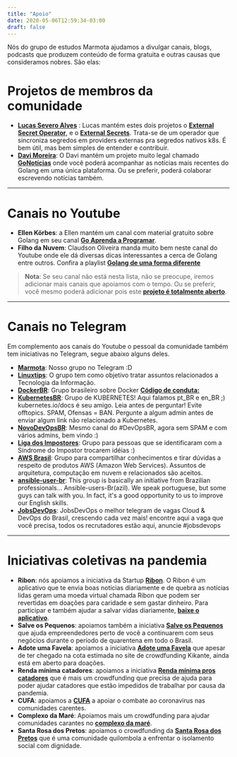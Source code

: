 ```yaml
---
title: "Apoio"
date: 2020-05-06T12:59:34-03:00
draft: false
---
```


Nós do grupo de estudos Marmota ajudamos a divulgar canais, blogs, podcasts que produzem conteúdo de forma gratuita e outras causas que consideramos nobres. São elas:

# Projetos de membros da comunidade

* **[Lucas Severo Alves](https://github.com/knelasevero)** : Lucas mantém estes dois projetos o **[External Secret Operator](https://github.com/ContainerSolutions/externalsecret-operator)**, e o **[External Secrets](https://github.com/external-secrets/external-secrets)**. Trata-se de um operador que sincroniza segredos em providers externas pra segredos nativos k8s. É bem útil, mas bem simples de entender e contribuir.
* **[Davi Moreira](https://github.com/devdrops)**: O Davi mantém um projeto muito legal chamado **[GoNotícias](https://gonoticias.substack.com/)** onde você poderá acompanhar as notícias mais recentes do Golang em uma única plataforma. Ou se preferir, poderá colaborar escrevendo notícias também. 

---

# Canais no Youtube

* **Ellen Körbes**: a Ellen mantém um canal com material gratuito sobre Golang em seu canal **[Go Aprenda a Programar](https://www.youtube.com/watch?v=WiGU_ZB-u0w&list=PLCKpcjBB_VlBsxJ9IseNxFllf-UFEXOdg)**.
* **Filho da Nuvem**: Claudson Oliveira manda muito bem neste canal do Youtube onde ele dá diversas dicas interessantes a cerca de Golang entre outros. Confira a playlist **[Golang de uma forma diferente](https://www.youtube.com/watch?v=JepHr8egvBI&list=PLzehOqhpwpxhhLnKRWF_XyJtPY0dnm1iJ)**


> **Nota**: Se seu canal não está nesta lista, não se preocupe, iremos adicionar mais canais que apoiamos com o tempo. Ou se preferir, você mesmo poderá adicionar pois este **[projeto é totalmente aberto](https://github.com/marmotaproject/marmotaproject.github.io/blob/master/source-page/README.md)**.

---

# Canais no Telegram

Em complemento aos canais do Youtube o pessoal da comunidade também tem iniciativas no Telegram, segue abaixo alguns deles.

* [**Marmota**](https://t.me/joinchat/ClM0VBp3EC8o6OgET7LI9Q): Nosso grupo no Telegram :D
* [**Linuxtips**](https://t.me/canalLINUXtips): O grupo tem como objetivo tratar assuntos relacionados a Tecnologia da Informação.
* [**DockerBR**](https://t.me/dockerbr): Grupo brasileiro sobre Docker [**Código de conduta:**]("http://bit.ly/)
* [**KubernetesBR**](https://t.me/kubernetesbr): Grupo de KUBERNETES! Aqui falamos pt_BR e en_BR ;) kubernetes.io/docs é seu amigo. Leia antes de perguntar! Evite offtopics. SPAM, Ofensas = BAN. Pergunte a algum admin antes de enviar algum link não relacionado a Kubernetes.
* [**NovoDevOpsBR**](https://t.me/novodevopsbr): Mesmo canal do #DevOpsBR,  agora sem SPAM e com vários admins, bem vindo :)
* [**Liga dos Impostores**](https://t.me/ligadosimpostores): Grupo para pessoas que se identificaram com a Síndrome do Impostor trocarem idéias :)
* [**AWS Brasil**](https://t.me/awsbrasil): Grupo para compartilhar conhecimentos e tirar dúvidas a respeito de  produtos AWS (Amazon Web Services). Assuntos de arquitetura, computação em nuvem e relacionados são aceitos.
* [**ansible-user-br**](https://t.me/ansiblebr): This group is basically an initiative from Brazilian professionals... Ansible-users-Br(azil). We speak portuguese, but some guys can talk with you. In fact, it's a good opportunity to us to improve our English skills.
* [**JobsDevOps**](https://t.me/JobsDevOps): JobsDevOps o melhor telegram de vagas Cloud & DevOps do Brasil, crescendo cada vez mais! encontre aqui a vaga que você precisa, todos os recrutadores estão aqui, anuncie #jobsdevops

---

# Iniciativas coletivas na pandemia

* **Ribon**: nós apoiamos a iniciativa da Startup **[Ribon](https://home.ribon.io/)**. O Ribon é um aplicativo que te envia boas notícias diariamente e de quebra as notícias lidas geram uma moeda virtual chamada Ribon que podem ser revertidas em doações para caridade e sem gastar dinheiro. Para participar e também ajudar a salvar vidas diariamente, **[baixe o aplicativo](http://bit.ly/2vWfHwW)**.
* **Salve os Pequenos**: apoiamos também a iniciativa **[Salve os Pequenos](https://www.salveospequenos.com.br/)** que ajuda empreendedores perto de você a continuarem com seus negócios durante o período de quarentena em todo o Brasil.
* **Adote uma Favela**: apoiamos a iniciativa **[Adote uma Favela](https://www.kickante.com.br/campanhas/adote-uma-favela?fbclid=IwAR1eRY1mj450cmfmZuBPtE75ECOhdnKAf5X9BEv_fiFkwrE2DqxmE1gFvXU)** que apesar de ter chegado na cota estimada no site de crowdfunding Kikante, ainda está em aberto para doações.
* **Renda mínima catadores**: apoiamos a iniciativa **[Renda mínima pros catadores](https://www.catarse.me/renda_minima_catadores)** que é mais um crowdfunding que precisa de ajuda para poder ajudar catadores que estão impedidos de trabalhar por causa da pandemia.
* **CUFA**: apoiamos a **[CUFA](https://www.vakinha.com.br/vaquinha/ajude-a-cufa-a-ampliar-seu-combate-ao-coronavirus)** a apoiar o combate ao coronavirus nas comunidades carentes.
* **Complexo da Maré**: Apoiamos mais um crowdfunding  para ajudar comunidades carantes no **[complexo da maré](https://www.vakinha.com.br/vaquinha/complexo-da-mare-contra-o-coronavirus)**.
* **Santa Rosa dos Pretos**: apoiamos o crowdfunding da **[Santa Rosa dos Pretos](https://benfeitoria.com/santarosacontracovid19)** que é uma comunidade quilombola a enfrentar o isolamento social com dignidade.


